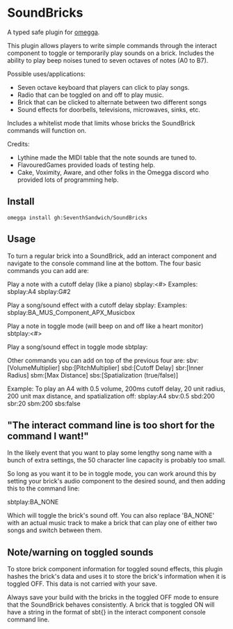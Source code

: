 <!--

When uploading your plugin to github/gitlab
start your repo name with "omegga-"

example: https://github.com/SeventhSandwich/omegga-SoundBricks

Your plugin will be installed via omegga install gh:SeventhSandwich/SoundBricks

-->

# SoundBricks

A typed safe plugin for [omegga](https://github.com/brickadia-community/omegga).

This plugin allows players to write simple commands through the interact
component to toggle or temporarily play sounds on a brick. Includes the
ability to play beep noises tuned to seven octaves of notes (A0 to B7).

Possible uses/applications:
 - Seven octave keyboard that players can click to play songs.
 - Radio that can be toggled on and off to play music.
 - Brick that can be clicked to alternate between two different songs
 - Sound effects for doorbells, televisions, microwaves, sinks, etc.

 Includes a whitelist mode that limits whose bricks the SoundBrick commands
 will function on.

 Credits:
 - Lythine made the MIDI table that the note sounds are tuned to.
 - FlavouredGames provided loads of testing help.
 - Cake, Voximity, Aware, and other folks in the Omegga discord who provided
 lots of programming help.


## Install

`omegga install gh:SeventhSandwich/SoundBricks`


## Usage

To turn a regular brick into a SoundBrick, add an interact component and navigate
to the console command line at the bottom. The four basic commands you can add are:

Play a note with a cutoff delay (like a piano)
sbplay:<note><#><octave>
Examples:
sbplay:A4
sbplay:G#2

Play a song/sound effect with a cutoff delay
sbplay:<sound name>
Examples:
sbplay:BA_MUS_Component_APX_Musicbox

Play a note in toggle mode (will beep on and off like a heart monitor)
sbtplay:<note><#><octave>

Play a song/sound effect in toggle mode
sbtplay:<sound name>

Other commands you can add on top of the previous four are:
sbv:[VolumeMultiplier]
sbp:[PitchMultiplier]
sbd:[Cutoff Delay]
sbr:[Inner Radius]
sbm:[Max Distance]
sbs:[Spatialization (true/false)]

Example: To play an A4 with 0.5 volume, 200ms cutoff delay, 20 unit radius, 200 unit max distance, and spatialization off:
sbplay:A4 sbv:0.5 sbd:200 sbr:20 sbm:200 sbs:false

## "The interact command line is too short for the command I want!"

In the likely event that you want to play some lengthy song name with a bunch of
extra settings, the 50 character line capacity is probably too small.

So long as you want it to be in toggle mode, you can work around this by setting
your brick's audio component to the desired sound, and then adding this to the command line:

sbtplay:BA_NONE

Which will toggle the brick's sound off. You can also replace 'BA_NONE' with an actual
music track to make a brick that can play one of either two songs and switch between them.

## Note/warning on toggled sounds

To store brick component information for toggled sound effects, this plugin hashes
the brick's data and uses it to store the brick's information when it is toggled OFF.
This data is not carried with your save.

Always save your build with the bricks in the toggled OFF mode to ensure that the
SoundBrick behaves consistently. A brick that is toggled ON will have a string
in the format of sbt{<numbers>} in the interact component console command line.
